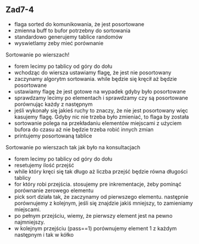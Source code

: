 ## Zad7-4

- flaga sorted do komunikowania, że jest posortowane
- zmienna buff to bufor potrzebny do sortowania
- standardowo generujemy tablice randomów 
- wyswietlamy zeby mieć porównanie

Sortowanie po wierszach!
- forem lecimy po tablicy od góry do dołu
- wchodząc do wiersza ustawiamy flagę, że jest nie posortowany
- zaczynamy algorytm sortowania. while będzie się kręcił aż będzie posortowane
- ustawiamy flagę że jest gotowe na wypadek gdyby było posortowane
- sprawdzamy lecimy po elementach i sprawdzamy czy są posortowane porównując każdy z następnym
- jeśli wykonały się jakieś ruchy to znaczy, że nie jest posortowany więc kasujemy flagę. Gdyby nic nie trzeba było zmieniać, to flaga by została
- sortowanie polega na przekładaniu elementów miejscami z użyciem bufora do czasu aż nie będzie trzeba robić innych zmian
- printujemy posortowaną tablice

Sortowanie po wierszach tak jak było na konsultacjach
- forem lecimy po tablicy od góry do dołu
- resetujemy ilość przejść
- while który kręci się tak długo aż liczba przejść będzie równa długości tablicy
- for który robi przejścia. stosujemy pre inkrementacje, żeby pominąć porównanie zerowego elementu
- pick sort działa tak, że zaczynamy od pierwszego elementu. następnie porównujemy z kolejnym, jeśli się znajdzie jakiś mniejszy, to zamieniamy miejscami.
- po pełnym przejściu, wiemy, że pierwszy element jest na pewno najmniejszy. 
- w kolejnym przejściu (pass==1) porównujemy element 1 z każdym następnym i tak w kółko